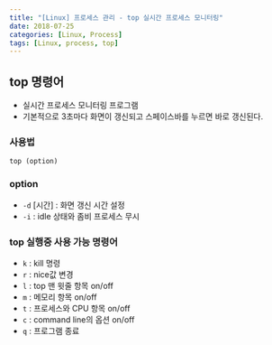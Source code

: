 ```yaml
---
title: "[Linux] 프로세스 관리 - top 실시간 프로세스 모니터링"
date: 2018-07-25
categories: [Linux, Process]
tags: [Linux, process, top]
---
```


## top 명령어
- 실시간 프로세스 모니터링 프로그램
- 기본적으로 3초마다 화면이 갱신되고 스페이스바를 누르면 바로 갱신된다.

### 사용법
```
top (option)
```

### option
- `-d` [시간] : 화면 갱신 시간 설정
- `-i` : idle 상태와 좀비 프로세스 무시

### top 실행중 사용 가능 명령어
- `k` : kill 명령
- `r` : nice값 변경
- `l` : top 맨 윗줄 항목 on/off
- `m` : 메모리 항목 on/off
- `t` : 프로세스와 CPU 항목 on/off
- `c` : command line의 옵션 on/off
- `q` : 프로그램 종료